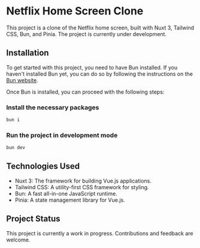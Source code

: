 # Netflix Home Screen Clone

This project is a clone of the Netflix home screen, built with Nuxt 3, Tailwind CSS, Bun, and Pinia. The project is currently under development.

## Installation

To get started with this project, you need to have Bun installed. If you haven't installed Bun yet, you can do so by following the instructions on the [Bun website](https://bun.sh/).

Once Bun is installed, you can proceed with the following steps:

### Install the necessary packages

```bash
bun i
```

### Run the project in development mode

```bash
bun dev
```

## Technologies Used

- Nuxt 3: The framework for building Vue.js applications.
- Tailwind CSS: A utility-first CSS framework for styling.
- Bun: A fast all-in-one JavaScript runtime.
- Pinia: A state management library for Vue.js.

## Project Status

This project is currently a work in progress. Contributions and feedback are welcome.
